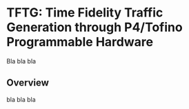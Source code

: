 # TFTG: Time Fidelity Traffic Generation through P4/Tofino Programmable Hardware

Bla bla bla

## Overview

bla bla bla

